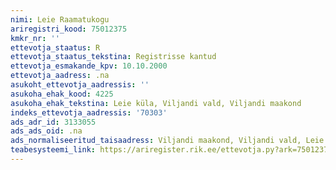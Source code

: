 ```yaml
---
nimi: Leie Raamatukogu
ariregistri_kood: 75012375
kmkr_nr: ''
ettevotja_staatus: R
ettevotja_staatus_tekstina: Registrisse kantud
ettevotja_esmakande_kpv: 10.10.2000
ettevotja_aadress: .na
asukoht_ettevotja_aadressis: ''
asukoha_ehak_kood: 4225
asukoha_ehak_tekstina: Leie küla, Viljandi vald, Viljandi maakond
indeks_ettevotja_aadressis: '70303'
ads_adr_id: 3133055
ads_ads_oid: .na
ads_normaliseeritud_taisaadress: Viljandi maakond, Viljandi vald, Leie küla
teabesysteemi_link: https://ariregister.rik.ee/ettevotja.py?ark=75012375&ref=rekvisiidid
---
```

